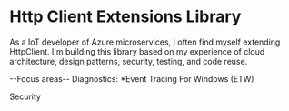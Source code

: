 # Http Client Extensions Library

As a IoT developer of Azure microservices, I often find myself extending HttpClient. I'm building this library based on my experience of cloud architecture, design patterns, security, testing, and code reuse.

--Focus areas--
Diagnostics:
 *Event Tracing For Windows (ETW)
 
Security
 
